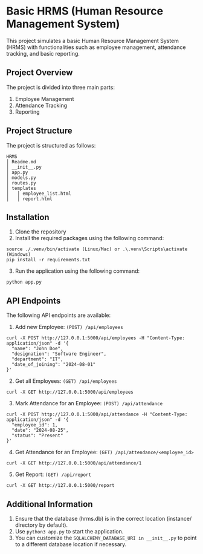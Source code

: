 # Basic HRMS (Human Resource Management System)
This project simulates a basic Human Resource Management System (HRMS) with functionalities such as employee management, attendance tracking, and basic reporting.


## Project Overview
The project is divided into three main parts:
1. Employee Management
2. Attendance Tracking
3. Reporting


## Project Structure
The project is structured as follows:
```
HRMS
│ Readme.md
│ __init__.py
│ app.py
│ models.py
│ routes.py
│ templates
│   │ employee_list.html
│   │ report.html

```

## Installation

1. Clone the repository
2. Install the required packages using the following command:
```
source ./.venv/bin/activate (Linux/Mac) or .\.venv\Scripts\activate (Windows)
pip install -r requirements.txt
```
3. Run the application using the following command:
```
python app.py
```

## API Endpoints
The following API endpoints are available:
1. Add new Employee: ```(POST) /api/employees```
```
curl -X POST http://127.0.0.1:5000/api/employees -H "Content-Type: application/json" -d '{
  "name": "John Doe",
  "designation": "Software Engineer",
  "department": "IT",
  "date_of_joining": "2024-08-01"
}'
```

2. Get all Employees: ```(GET) /api/employees```
```
curl -X GET http://127.0.0.1:5000/api/employees
```

3. Mark Attendance for an Employee: ```(POST) /api/attendance```
```
curl -X POST http://127.0.0.1:5000/api/attendance -H "Content-Type: application/json" -d '{
  "employee_id": 1,
  "date": "2024-08-25",
  "status": "Present"
}'
```

4. Get Attendance for an Employee: ```(GET) /api/attendance/<employee_id>```
```
curl -X GET http://127.0.0.1:5000/api/attendance/1
```

5. Get Report: ```(GET) /api/report```
```
curl -X GET http://127.0.0.1:5000/report
```

## Additional Information
1. Ensure that the database (hrms.db) is in the correct location (instance/ directory by default).
2. Use ```python3 app.py``` to start the application.
3. You can customize the ```SQLALCHEMY_DATABASE_URI in __init__.py``` to point to a different database location if necessary.